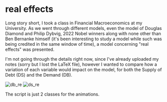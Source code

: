 # real effects

Long story short, I took a class in Financial Macroeconomics at my University. As we went through different models, even the model of Douglas Diamond and Philip Dybvig, 2022 Nobel winners along with none other than Ben Bernanke himself (it's been interesting to study a model while such was being credited in the same window of time), a model concerning "real effects" was presented.

I'm not going through the details right now, since I've already uploaded my notes (sorry but I lost the LaTeX file), however I wanted to compare how a variation of each variable would impact on the model, for both the Supply of Debt (DS) and the Demand (DB).


![db_re](https://user-images.githubusercontent.com/96867773/230798940-383dcd96-6f21-480b-aed1-3bcd648c9013.gif)
![ds_re](https://user-images.githubusercontent.com/96867773/230799018-0593e65f-c401-413e-b63f-c14e2c172f71.gif)


The script is just 2 classes for the animations. 
